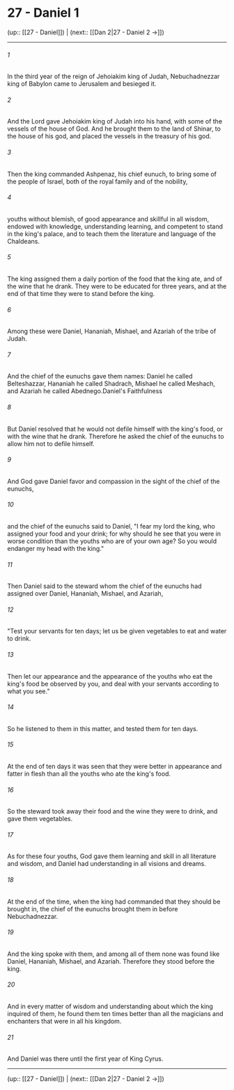# 27 - Daniel 1

(up:: [[27 - Daniel]]) | (next:: [[Dan 2|27 - Daniel 2 →]])

***


###### 1 
In the third year of the reign of Jehoiakim king of Judah, Nebuchadnezzar king of Babylon came to Jerusalem and besieged it. 

###### 2 
And the Lord gave Jehoiakim king of Judah into his hand, with some of the vessels of the house of God. And he brought them to the land of Shinar, to the house of his god, and placed the vessels in the treasury of his god. 

###### 3 
Then the king commanded Ashpenaz, his chief eunuch, to bring some of the people of Israel, both of the royal family and of the nobility, 

###### 4 
youths without blemish, of good appearance and skillful in all wisdom, endowed with knowledge, understanding learning, and competent to stand in the king's palace, and to teach them the literature and language of the Chaldeans. 

###### 5 
The king assigned them a daily portion of the food that the king ate, and of the wine that he drank. They were to be educated for three years, and at the end of that time they were to stand before the king. 

###### 6 
Among these were Daniel, Hananiah, Mishael, and Azariah of the tribe of Judah. 

###### 7 
And the chief of the eunuchs gave them names: Daniel he called Belteshazzar, Hananiah he called Shadrach, Mishael he called Meshach, and Azariah he called Abednego.Daniel's Faithfulness 

###### 8 
But Daniel resolved that he would not defile himself with the king's food, or with the wine that he drank. Therefore he asked the chief of the eunuchs to allow him not to defile himself. 

###### 9 
And God gave Daniel favor and compassion in the sight of the chief of the eunuchs, 

###### 10 
and the chief of the eunuchs said to Daniel, "I fear my lord the king, who assigned your food and your drink; for why should he see that you were in worse condition than the youths who are of your own age? So you would endanger my head with the king." 

###### 11 
Then Daniel said to the steward whom the chief of the eunuchs had assigned over Daniel, Hananiah, Mishael, and Azariah, 

###### 12 
"Test your servants for ten days; let us be given vegetables to eat and water to drink. 

###### 13 
Then let our appearance and the appearance of the youths who eat the king's food be observed by you, and deal with your servants according to what you see." 

###### 14 
So he listened to them in this matter, and tested them for ten days. 

###### 15 
At the end of ten days it was seen that they were better in appearance and fatter in flesh than all the youths who ate the king's food. 

###### 16 
So the steward took away their food and the wine they were to drink, and gave them vegetables. 

###### 17 
As for these four youths, God gave them learning and skill in all literature and wisdom, and Daniel had understanding in all visions and dreams. 

###### 18 
At the end of the time, when the king had commanded that they should be brought in, the chief of the eunuchs brought them in before Nebuchadnezzar. 

###### 19 
And the king spoke with them, and among all of them none was found like Daniel, Hananiah, Mishael, and Azariah. Therefore they stood before the king. 

###### 20 
And in every matter of wisdom and understanding about which the king inquired of them, he found them ten times better than all the magicians and enchanters that were in all his kingdom. 

###### 21 
And Daniel was there until the first year of King Cyrus.

***

(up:: [[27 - Daniel]]) | (next:: [[Dan 2|27 - Daniel 2 →]])
